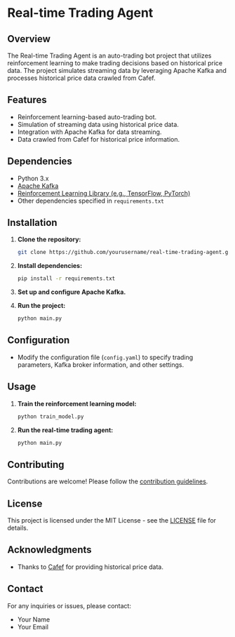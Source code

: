 # Real-time Trading Agent

## Overview

The Real-time Trading Agent is an auto-trading bot project that utilizes reinforcement learning to make trading decisions based on historical price data. The project simulates streaming data by leveraging Apache Kafka and processes historical price data crawled from Cafef.

## Features

- Reinforcement learning-based auto-trading bot.
- Simulation of streaming data using historical price data.
- Integration with Apache Kafka for data streaming.
- Data crawled from Cafef for historical price information.

## Dependencies

- Python 3.x
- [Apache Kafka](https://kafka.apache.org/)
- [Reinforcement Learning Library (e.g., TensorFlow, PyTorch)](https://github.com/openai/gym)
- Other dependencies specified in `requirements.txt`

## Installation

1. **Clone the repository:**

    ```bash
    git clone https://github.com/yourusername/real-time-trading-agent.git
    ```

2. **Install dependencies:**

    ```bash
    pip install -r requirements.txt
    ```

3. **Set up and configure Apache Kafka.**

4. **Run the project:**

    ```bash
    python main.py
    ```

## Configuration

- Modify the configuration file (`config.yaml`) to specify trading parameters, Kafka broker information, and other settings.

## Usage

1. **Train the reinforcement learning model:**

    ```bash
    python train_model.py
    ```

2. **Run the real-time trading agent:**

    ```bash
    python main.py
    ```

## Contributing

Contributions are welcome! Please follow the [contribution guidelines](CONTRIBUTING.md).

## License

This project is licensed under the MIT License - see the [LICENSE](LICENSE) file for details.

## Acknowledgments

- Thanks to [Cafef](https://www.cafef.vn/) for providing historical price data.

## Contact

For any inquiries or issues, please contact:

- Your Name
- Your Email
